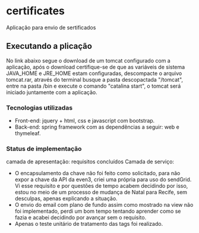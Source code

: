 # certificates

Aplicação para envio de sertificados

## Executando a plicação
No link abaixo segue o download de um tomcat configurado com a aplicação, após o download certifique-se de que as variáveis de sistema JAVA_HOME e JRE_HOME estam configuradas, descompacte o arquivo tomcat.rar, através do terminal busque a pasta descopactada "/tomcat", entre na pasta /bin e execute o comando "catalina start", o tomcat será iniciado juntamente com a aplicação.

### Tecnologias utilizadas
- Front-end: jquery + html, css e javascript com bootstrap.
- Back-end: spring framework com as dependências a seguir: web e thymeleaf. 

### Status de implementação
camada de apresentação: requisitos concluídos
Camada de serviço: 
- O encapsulamento da chave não foi feito como solicitado, para não expor a chave da API da even3, criei uma própria para uso do sendGrid. Vi esse requisito e por questões de tempo acabem decidindo por isso, estou no meio de um processo de mudança de Natal para Recife, sem desculpas, apenas explicando a situação.
- O envio do email com plano de fundo assim como mostrado na view não foi implementado, perdi um bom tempo tentando aprender como se fazia e acabei decidindo por avançar sem o requisito.
- Apenas o teste unitário de tratamento das tags foi realizado.

